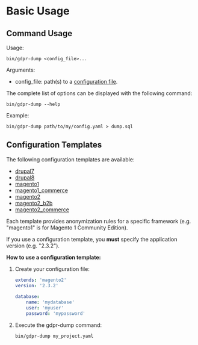 # Basic Usage

## Command Usage

Usage:

```
bin/gdpr-dump <config_file>...
```

Arguments:

- config_file: path(s) to a [configuration file](02-configuration.md).

The complete list of options can be displayed with the following command:

```
bin/gdpr-dump --help
```

Example:

```
bin/gdpr-dump path/to/my/config.yaml > dump.sql
```

## Configuration Templates

The following configuration templates are available:

- [drupal7](app/config/templates/drupal7.yaml)
- [drupal8](app/config/templates/drupal8.yaml)
- [magento1](app/config/templates/magento1.yaml)
- [magento1_commerce](app/config/templates/magento1_commerce.yaml)
- [magento2](app/config/templates/magento2.yaml)
- [magento2_b2b](app/config/templates/magento2_b2b.yaml)
- [magento2_commerce](app/config/templates/magento2_commerce.yaml)

Each template provides anonymization rules for a specific framework (e.g. "magento1" is for Magento 1 Community Edition).

If you use a configuration template, you **must** specify the application version (e.g. "2.3.2").

**How to use a configuration template:**

1. Create your configuration file:

    ```yaml
    extends: 'magento2'
    version: '2.3.2'
  
    database:
        name: 'mydatabase'
        user: 'myuser'
        password: 'mypassword'
    ```

2. Execute the gdpr-dump command:

    ```
    bin/gdpr-dump my_project.yaml
    ```
